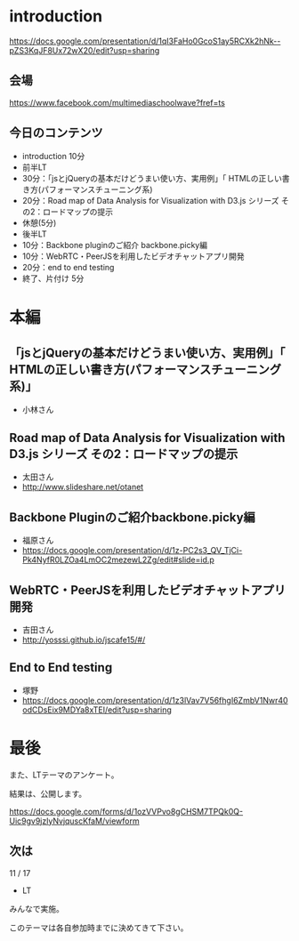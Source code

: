 # introduction

https://docs.google.com/presentation/d/1qI3FaHo0GcoS1ay5RCXk2hNk--pZS3KqJF8Ux72wX20/edit?usp=sharing

## 会場

https://www.facebook.com/multimediaschoolwave?fref=ts

## 今日のコンテンツ

- introduction 10分
- 前半LT
 - 30分：「jsとjQueryの基本だけどうまい使い方、実用例」「 HTMLの正しい書き方(パフォーマンスチューニング系)
 - 20分：Road map of Data Analysis for Visualization with D3.js シリーズ その2：ロードマップの提示
- 休憩(5分)
- 後半LT
 - 10分：Backbone pluginのご紹介 backbone.picky編
 - 10分：WebRTC・PeerJSを利用したビデオチャットアプリ開発
 - 20分：end to end testing
- 終了、片付け 5分

# 本編

## 「jsとjQueryの基本だけどうまい使い方、実用例」「 HTMLの正しい書き方(パフォーマンスチューニング系)」

- 小林さん

## Road map of Data Analysis for Visualization with D3.js シリーズ その2：ロードマップの提示

- 太田さん
 - http://www.slideshare.net/otanet

## Backbone Pluginのご紹介backbone.picky編

- 福原さん
 - https://docs.google.com/presentation/d/1z-PC2s3_QV_TjCi-Pk4NyfR0LZOa4LmOC2mezewL2Zg/edit#slide=id.p

## WebRTC・PeerJSを利用したビデオチャットアプリ開発

- 吉田さん
 - http://yosssi.github.io/jscafe15/#/

## End to End testing

- 塚野
 - https://docs.google.com/presentation/d/1z3lVav7V56fhgI6ZmbV1Nwr40odCDsEix9MDYa8xTEI/edit?usp=sharing


# 最後

また、LTテーマのアンケート。

結果は、公開します。

https://docs.google.com/forms/d/1ozVVPvo8gCHSM7TPQk0Q-Uic9gv9jzlyNvjquscKfaM/viewform

## 次は

11 / 17

- LT

みんなで実施。

このテーマは各自参加時までに決めてきて下さい。


